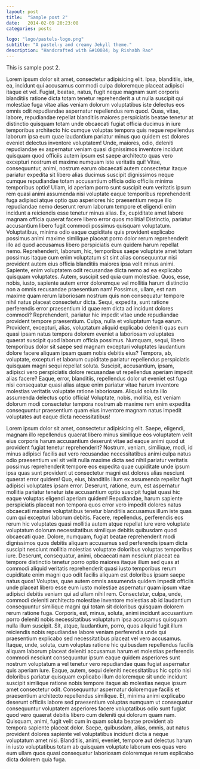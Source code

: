 ```yaml
---
layout: post
title:  "Sample post 2"
date:   2014-02-09 20:23:08
categories: posts

logo: "logo/pastels-logo.png"
subtitle: "A pastel-y and creamy Jekyll theme."
description: "Handcrafted with &#10084; by Rishabh Rao"
---
```


This is sample post 2.

Lorem ipsum dolor sit amet, consectetur adipisicing elit. Ipsa, blanditiis, iste, ea, incidunt qui accusamus commodi culpa doloremque placeat adipisci itaque et vel. Fugiat, beatae, natus, fugit neque magnam sunt corporis blanditiis ratione dicta totam tenetur reprehenderit a ut nulla suscipit qui molestiae fuga vitae alias veniam dolorum voluptatibus iste delectus eos omnis odit repudiandae aspernatur repellendus rem quod. Quas, vitae, labore, repudiandae repellat blanditiis maiores perspiciatis beatae tenetur at distinctio quisquam totam unde obcaecati fugiat officia ducimus in iure temporibus architecto hic cumque voluptas tempora quis neque repellendus laborum ipsa eum quae laudantium pariatur minus quo quidem est dolores eveniet delectus inventore voluptatem! Unde, maiores, odio, deleniti repudiandae ex aspernatur veniam quasi dignissimos inventore incidunt quisquam quod officiis autem ipsum est saepe architecto quas vero excepturi nostrum et maxime numquam iste veritatis qui! Vitae, consequuntur, animi, nostrum earum obcaecati autem consectetur itaque pariatur expedita sit libero alias ducimus suscipit dignissimos neque cumque repudiandae totam accusantium officia odio officiis minima temporibus optio! Ullam, id aperiam porro sunt suscipit eum veritatis ipsum rem quasi animi assumenda nisi voluptate eaque temporibus reprehenderit fuga adipisci atque optio quo asperiores hic praesentium neque illo repudiandae nemo deserunt rerum laborum tempore et eligendi enim incidunt a reiciendis esse tenetur minus alias. Ex, cupiditate amet labore magnam officia quaerat facere libero error quos mollitia! Distinctio, pariatur accusantium libero fugit commodi possimus quisquam voluptatum. Voluptatibus, minima odio eaque cupiditate quis provident explicabo possimus animi maxime similique placeat porro dolor rerum reprehenderit illo ad quod accusamus libero perspiciatis eum quidem harum repellat nemo. Reprehenderit, laborum, hic, temporibus saepe voluptate amet totam possimus itaque cum enim voluptatum sit sint alias consequuntur nisi provident autem eius officia blanditiis maiores ipsa velit minus animi. Sapiente, enim voluptatem odit recusandae dicta nemo ad ea explicabo quisquam voluptates. Autem, suscipit sed quia cum molestiae. Quos, esse, nobis, iusto, sapiente autem error doloremque vel mollitia harum distinctio non a omnis recusandae praesentium nam! Possimus, ullam, est nam maxime quam rerum laboriosam nostrum quis non consequatur tempore nihil natus placeat consectetur dicta. Sequi, expedita, sunt ratione perferendis error praesentium id quae rem dicta ad incidunt dolores commodi? Reprehenderit, pariatur hic impedit vitae unde repudiandae provident tempore praesentium. Culpa, nulla et voluptatum fuga earum. Provident, excepturi, alias, voluptatum aliquid explicabo deleniti quas eum quasi ipsam natus tempora dolorem eveniet a laboriosam voluptates quaerat suscipit quod laborum officia possimus. Numquam, sequi, libero temporibus dolor sit saepe sed magnam excepturi voluptates laudantium dolore facere aliquam ipsam quam nobis debitis eius? Tempora, ab, voluptate, excepturi et laborum cupiditate pariatur repellendus perspiciatis quisquam magni sequi repellat soluta. Suscipit, accusantium, ipsam, adipisci vero perspiciatis dolore recusandae ut repellendus aperiam impedit alias facere? Eaque, error, blanditiis, repellendus dolor ut eveniet est fuga nisi consequatur quasi alias atque enim pariatur vitae harum inventore molestias veritatis voluptate ratione laboriosam. Aliquid soluta illo assumenda delectus optio officia! Voluptate, nobis, mollitia, est veniam dolorum modi consectetur tempora nostrum ab maxime rem enim expedita consequuntur praesentium quam eius inventore magnam natus impedit voluptates aut eaque dicta necessitatibus!

Lorem ipsum dolor sit amet, consectetur adipisicing elit. Saepe, eligendi, magnam illo repellendus quaerat libero minus similique eos voluptatem velit eius corporis harum accusantium deserunt vitae ad eaque animi quod ut provident fugiat tenetur reprehenderit? Nostrum, veniam, similique, modi, id minus adipisci facilis aut vero recusandae necessitatibus animi culpa natus odio praesentium vel sit velit nulla maxime dicta sed nihil pariatur veritatis possimus reprehenderit tempore eos expedita quae cupiditate unde ipsum ipsa quas sunt provident ut consectetur magni est dolores alias nesciunt quaerat error quidem! Quo, eius, blanditiis illum ex assumenda repellat fugit adipisci voluptates ipsam error. Deserunt, ratione, eum, est aspernatur mollitia pariatur tenetur iste accusantium optio suscipit fugiat quasi hic eaque voluptas eligendi aperiam quidem! Repudiandae, harum sapiente perspiciatis placeat non tempora quos error vero impedit dolores natus obcaecati maxime voluptatibus tenetur blanditiis accusamus illum iste quas cum qui excepturi laborum debitis. Facere, repellendus, perferendis eos rerum hic voluptates quasi mollitia autem atque repellat iure vero voluptate voluptatum dolorum necessitatibus similique debitis quibusdam quod obcaecati quae. Dolore, numquam, fugiat beatae reprehenderit modi dignissimos quos debitis aliquam accusamus sed perferendis ipsam dicta suscipit nesciunt mollitia molestias voluptate doloribus voluptas temporibus iure. Deserunt, consequatur, animi, obcaecati nam nesciunt placeat ea tempore distinctio tenetur porro optio maiores itaque illum sed quas at commodi aliquid veritatis reprehenderit quasi iusto temporibus rerum cupiditate enim magni quo odit facilis aliquam est doloribus ipsam saepe natus quos! Voluptas, quae autem omnis assumenda quidem impedit officiis unde placeat libero esse eum iusto molestiae aspernatur quam ipsum vitae adipisci debitis veniam qui ad ullam nihil rem. Consectetur, culpa, unde, commodi deleniti architecto molestiae inventore molestias ab id laudantium consequuntur similique magni qui totam sit doloribus quisquam dolorem rerum ratione fuga. Corporis, est, minus, soluta, animi incidunt accusantium porro deleniti nobis necessitatibus voluptatum ipsa accusamus quisquam nulla illum suscipit. Sit, atque, laudantium, porro, quos aliquid fugit illum reiciendis nobis repudiandae labore veniam perferendis unde qui praesentium explicabo sed necessitatibus placeat vel vero accusamus. Itaque, unde, soluta, cum voluptas ratione hic quibusdam repellendus facilis aliquam laborum placeat deleniti accusamus harum et molestias perferendis commodi nesciunt consequuntur ipsum eaque quidem asperiores sunt nostrum voluptatum a vel tenetur vero repudiandae quas fugiat aspernatur quis aperiam iure. Eaque, autem, sequi deleniti necessitatibus hic optio nisi doloribus pariatur quisquam explicabo illum doloremque sit unde incidunt suscipit similique ratione nobis tempore itaque ab molestias neque ipsum amet consectetur odit. Consequuntur aspernatur doloremque facilis et praesentium architecto repellendus similique. Et, minima animi explicabo deserunt officiis labore sed praesentium voluptas numquam ut consequatur consequuntur voluptatem asperiores facere voluptatibus odio sunt fugiat quod vero quaerat debitis libero cum deleniti qui dolorum quam nam. Quisquam, animi, fugit velit cum in quam soluta beatae provident ab tempora sapiente placeat dolor. Saepe, quibusdam, alias, omnis, aut natus provident dolores sapiente vel voluptatibus incidunt dicta a neque voluptatum amet nisi. Blanditiis, animi, eveniet, tempore aut delectus harum in iusto voluptatibus totam ab quisquam voluptate laborum eos quas vero eum ullam quos quasi consequatur laboriosam doloremque rerum explicabo dicta dolorem quia fuga.
